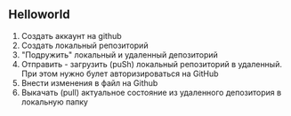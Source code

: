 ## Helloworld

1. Создать аккаунт на github
2. Создать локальный репозиторий
3. "Подружить" локальный и удаленный депозиторий
4. Отправить  - загрузить (puSh) локальный репозиторий в удаленный. 
При этом нужно булет авторизироваться на GitHub
5. Внести изменения в файл на Github
6. Выкачать (pull) актуальное состояние из удаленного депозитория в локальную папку
